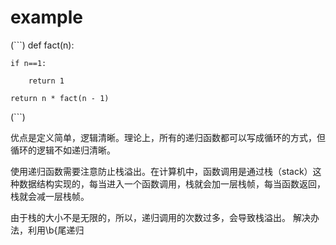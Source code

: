 # example
(```)
def fact(n):

    if n==1:
    
        return 1
        
    return n * fact(n - 1)
(```)
    
优点是定义简单，逻辑清晰。理论上，所有的递归函数都可以写成循环的方式，但循环的逻辑不如递归清晰。

使用递归函数需要注意防止栈溢出。在计算机中，函数调用是通过栈（stack）这种数据结构实现的，每当进入一个函数调用，栈就会加一层栈帧，每当函数返回，栈就会减一层栈帧。

由于栈的大小不是无限的，所以，递归调用的次数过多，会导致栈溢出。  解决办法，利用\b{尾递归
